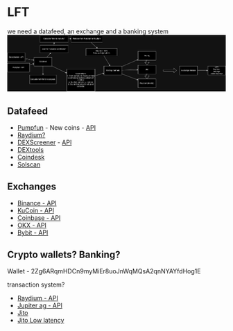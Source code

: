 # LFT
we need a datafeed, an exchange and a banking system
![alt text](https://github.com/CtoL95/WTech/blob/main/DATA/WTECH.jpg)



## Datafeed
- [Pumpfun](https://pump.fun/board) - New coins - [API](https://docs.pumpapi.fun/introduction)
- [Raydium?]()
- [DEXScreener](https://dexscreener.com/search) - [API](https://docs.dexscreener.com/api/reference)
- [DEXtools](https://www.dextools.io/)
- [Coindesk](https://www.coindesk.com/)
- [Solscan](https://solscan.io/)

## Exchanges
- [Binance - API](https://www.binance.com/en-GB/binance-api)
- [KuCoin - API](https://www.kucoin.com/api)
- [Coinbase - API](https://docs.cdp.coinbase.com/exchange/docs/getting-started)
- [OKX - API](https://www.okx.com/docs-v5/en/#overview)
- [Bybit - API](https://www.bybit.com/future-activity/en/developer)

## Crypto wallets? Banking?

Wallet - 2Zg6ARqmHDCn9myMiEr8uoJnWqMQsA2qnNYAYfdHog1E

transaction system?
- [Raydium - API](https://docs.raydium.io/raydium/traders/trade-api)
- [Jupiter ag - API](https://station.jup.ag/docs/api)
- [Jito](https://www.jito.network/docs/jitosol/introduction-to-jito/)
- [Jito Low latency](https://docs.jito.wtf/en/latest/lowlatencytxnsend.html)

